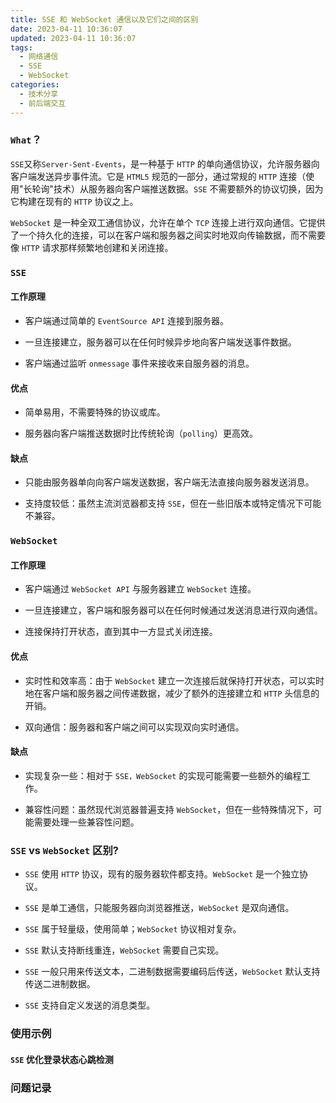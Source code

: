 ```yaml
---
title: SSE 和 WebSocket 通信以及它们之间的区别
date: 2023-04-11 10:36:07
updated: 2023-04-11 10:36:07
tags:
  - 网络通信
  - SSE
  - WebSocket
categories:
  - 技术分享
  - 前后端交互
---
```


### `What`？

`SSE`又称`Server-Sent-Events`，是一种基于 `HTTP` 的单向通信协议，允许服务器向客户端发送异步事件流。它是 `HTML5` 规范的一部分，通过常规的 `HTTP` 连接（使用"长轮询"技术）从服务器向客户端推送数据。`SSE` 不需要额外的协议切换，因为它构建在现有的 `HTTP` 协议之上。

`WebSocket` 是一种全双工通信协议，允许在单个 `TCP` 连接上进行双向通信。它提供了一个持久化的连接，可以在客户端和服务器之间实时地双向传输数据，而不需要像 `HTTP` 请求那样频繁地创建和关闭连接。

<!-- more -->

### `SSE`

#### 工作原理

- 客户端通过简单的 `EventSource API` 连接到服务器。

- 一旦连接建立，服务器可以在任何时候异步地向客户端发送事件数据。

- 客户端通过监听 `onmessage` 事件来接收来自服务器的消息。

#### 优点

- 简单易用，不需要特殊的协议或库。

- 服务器向客户端推送数据时比传统轮询（`polling`）更高效。

#### 缺点

- 只能由服务器单向向客户端发送数据，客户端无法直接向服务器发送消息。

- 支持度较低：虽然主流浏览器都支持 `SSE`，但在一些旧版本或特定情况下可能不兼容。

### `WebSocket`

#### 工作原理

- 客户端通过 `WebSocket API` 与服务器建立 `WebSocket` 连接。

- 一旦连接建立，客户端和服务器可以在任何时候通过发送消息进行双向通信。

- 连接保持打开状态，直到其中一方显式关闭连接。

#### 优点

- 实时性和效率高：由于 `WebSocket` 建立一次连接后就保持打开状态，可以实时地在客户端和服务器之间传递数据，减少了额外的连接建立和 `HTTP` 头信息的开销。

- 双向通信：服务器和客户端之间可以实现双向实时通信。

#### 缺点

- 实现复杂一些：相对于 `SSE，WebSocket` 的实现可能需要一些额外的编程工作。

- 兼容性问题：虽然现代浏览器普遍支持 `WebSocket`，但在一些特殊情况下，可能需要处理一些兼容性问题。

### `SSE` vs `WebSocket` 区别?

- `SSE` 使用 `HTTP` 协议，现有的服务器软件都支持。`WebSocket` 是一个独立协议。

- `SSE` 是单工通信，只能服务器向浏览器推送，`WebSocket` 是双向通信。

- `SSE` 属于轻量级，使用简单；`WebSocket` 协议相对复杂。

- `SSE` 默认支持断线重连，`WebSocket` 需要自己实现。

- `SSE` 一般只用来传送文本，二进制数据需要编码后传送，`WebSocket` 默认支持传送二进制数据。

- `SSE` 支持自定义发送的消息类型。

### 使用示例

#### `SSE` 优化登录状态心跳检测

### 问题记录
